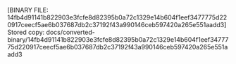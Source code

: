 [BINARY FILE: 14fb4d91141b822903e3fcfe8d82395b0a72c1329e14b604f1eef3477775d220917ceecf5ae6b037687db2c37192f43a990146ceb597420a265e551aadd3]
Stored copy: docs/converted-binary/14fb4d91141b822903e3fcfe8d82395b0a72c1329e14b604f1eef3477775d220917ceecf5ae6b037687db2c37192f43a990146ceb597420a265e551aadd3

